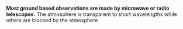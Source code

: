 **Most ground based observations are made by microwave or radio telescopes.**
The atmosphere is transparent to short wavelengths while others are blocked by the atmosphere
